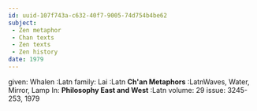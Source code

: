 ```yaml
---
id: uuid-107f743a-c632-40f7-9005-74d754b4be62
subject: 
 - Zen metaphor
 - Chan texts
 - Zen texts
 - Zen history
date: 1979
---
```


given: Whalen :Latn
family: Lai :Latn
**Ch'an Metaphors** :LatnWaves, Water, Mirror, Lamp
In: 
**Philosophy East and West** :Latn
volume: 29
issue: 3245-253, 1979